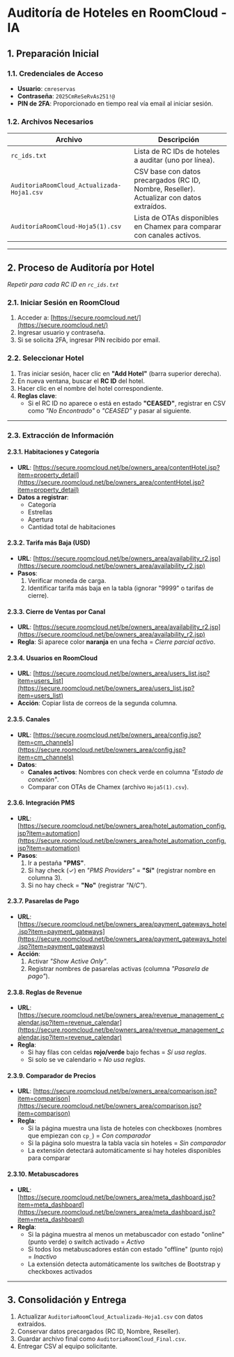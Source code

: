 # Auditoría de Hoteles en RoomCloud - IA

## 1. Preparación Inicial

### 1.1. Credenciales de Acceso
- **Usuario**: `cmreservas`  
- **Contraseña**: `2025CmReSeRvAs251!@`  
- **PIN de 2FA**: Proporcionado en tiempo real vía email al iniciar sesión.

### 1.2. Archivos Necesarios
| Archivo                         | Descripción                                                                 |
|---------------------------------|-----------------------------------------------------------------------------|
| `rc_ids.txt`                    | Lista de RC IDs de hoteles a auditar (uno por línea).                       |
| `AuditoriaRoomCloud_Actualizada-Hoja1.csv` | CSV base con datos precargados (RC ID, Nombre, Reseller). Actualizar con datos extraídos. |
| `AuditoríaRoomCloud-Hoja5(1).csv` | Lista de OTAs disponibles en Chamex para comparar con canales activos.      |

---

## 2. Proceso de Auditoría por Hotel
_Repetir para cada RC ID en `rc_ids.txt`_

### 2.1. Iniciar Sesión en RoomCloud
1. Acceder a: [https://secure.roomcloud.net/](https://secure.roomcloud.net/)  
2. Ingresar usuario y contraseña.  
3. Si se solicita 2FA, ingresar PIN recibido por email.  

### 2.2. Seleccionar Hotel
1. Tras iniciar sesión, hacer clic en **"Add Hotel"** (barra superior derecha).  
2. En nueva ventana, buscar el **RC ID** del hotel.  
3. Hacer clic en el nombre del hotel correspondiente.  
4. **Reglas clave**:  
   - Si el RC ID no aparece o está en estado **"CEASED"**, registrar en CSV como *"No Encontrado"* o *"CEASED"* y pasar al siguiente.  

---

### 2.3. Extracción de Información
#### 2.3.1. Habitaciones y Categoría  
- **URL**: [https://secure.roomcloud.net/be/owners_area/contentHotel.jsp?item=property_detail](https://secure.roomcloud.net/be/owners_area/contentHotel.jsp?item=property_detail)  
- **Datos a registrar**:  
  - Categoría  
  - Estrellas  
  - Apertura  
  - Cantidad total de habitaciones  

#### 2.3.2. Tarifa más Baja (USD)  
- **URL**: [https://secure.roomcloud.net/be/owners_area/availability_r2.jsp](https://secure.roomcloud.net/be/owners_area/availability_r2.jsp)  
- **Pasos**:  
  1. Verificar moneda de carga.  
  2. Identificar tarifa más baja en la tabla (ignorar "9999" o tarifas de cierre).  

#### 2.3.3. Cierre de Ventas por Canal  
- **URL**: [https://secure.roomcloud.net/be/owners_area/availability_r2.jsp](https://secure.roomcloud.net/be/owners_area/availability_r2.jsp)  
- **Regla**: Si aparece color **naranja** en una fecha = *Cierre parcial activo*.  

#### 2.3.4. Usuarios en RoomCloud  
- **URL**: [https://secure.roomcloud.net/be/owners_area/users_list.jsp?item=users_list](https://secure.roomcloud.net/be/owners_area/users_list.jsp?item=users_list)  
- **Acción**: Copiar lista de correos de la segunda columna.  

#### 2.3.5. Canales  
- **URL**: [https://secure.roomcloud.net/be/owners_area/config.jsp?item=cm_channels](https://secure.roomcloud.net/be/owners_area/config.jsp?item=cm_channels)  
- **Datos**:  
  - **Canales activos**: Nombres con check verde en columna *"Estado de conexión"*.  
  - Comparar con OTAs de Chamex (archivo `Hoja5(1).csv`).  

#### 2.3.6. Integración PMS  
- **URL**: [https://secure.roomcloud.net/be/owners_area/hotel_automation_config.jsp?item=automation](https://secure.roomcloud.net/be/owners_area/hotel_automation_config.jsp?item=automation)  
- **Pasos**:  
  1. Ir a pestaña **"PMS"**.  
  2. Si hay check (✓) en *"PMS Providers"* = **"Sí"** (registrar nombre en columna 3).  
  3. Si no hay check = **"No"** (registrar *"N/C"*).  

#### 2.3.7. Pasarelas de Pago  
- **URL**: [https://secure.roomcloud.net/be/owners_area/payment_gateways_hotel.jsp?item=payment_gateways](https://secure.roomcloud.net/be/owners_area/payment_gateways_hotel.jsp?item=payment_gateways)  
- **Acción**:  
  1. Activar *"Show Active Only"*.  
  2. Registrar nombres de pasarelas activas (columna *"Pasarela de pago"*).  

#### 2.3.8. Reglas de Revenue  
- **URL**: [https://secure.roomcloud.net/be/owners_area/revenue_management_calendar.jsp?item=revenue_calendar](https://secure.roomcloud.net/be/owners_area/revenue_management_calendar.jsp?item=revenue_calendar)  
- **Regla**:  
  - Si hay filas con celdas **rojo/verde** bajo fechas = *Sí usa reglas*.  
  - Si solo se ve calendario = *No usa reglas*.  

#### 2.3.9. Comparador de Precios  
- **URL**: [https://secure.roomcloud.net/be/owners_area/comparison.jsp?item=comparison](https://secure.roomcloud.net/be/owners_area/comparison.jsp?item=comparison)  
- **Regla**: 
  - Si la página muestra una lista de hoteles con checkboxes (nombres que empiezan con `cp_`) = *Con comparador*
  - Si la página solo muestra la tabla vacía sin hoteles = *Sin comparador*
  - La extensión detectará automáticamente si hay hoteles disponibles para comparar  

#### 2.3.10. Metabuscadores  
- **URL**: [https://secure.roomcloud.net/be/owners_area/meta_dashboard.jsp?item=meta_dashboard](https://secure.roomcloud.net/be/owners_area/meta_dashboard.jsp?item=meta_dashboard)  
- **Regla**: 
  - Si la página muestra al menos un metabuscador con estado "online" (punto verde) o switch activado = *Activo*
  - Si todos los metabuscadores están con estado "offline" (punto rojo) = *Inactivo*
  - La extensión detecta automáticamente los switches de Bootstrap y checkboxes activados  

---

## 3. Consolidación y Entrega
1. Actualizar `AuditoriaRoomCloud_Actualizada-Hoja1.csv` con datos extraídos.  
2. Conservar datos precargados (RC ID, Nombre, Reseller).  
3. Guardar archivo final como `AuditoriaRoomCloud_Final.csv`.  
4. Entregar CSV al equipo solicitante.  